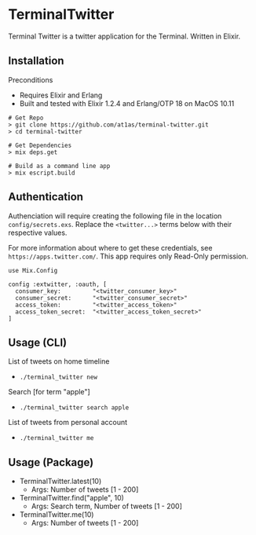 # TerminalTwitter

Terminal Twitter is a twitter application for the Terminal. Written in Elixir.


## Installation

Preconditions

* Requires Elixir and Erlang
* Built and tested with Elixir 1.2.4 and Erlang/OTP 18 on MacOS 10.11


```
# Get Repo
> git clone https://github.com/at1as/terminal-twitter.git
> cd terminal-twitter

# Get Dependencies
> mix deps.get

# Build as a command line app
> mix escript.build

```

## Authentication

Authenciation will require creating the following file in the location `config/secrets.exs`. Replace the `<twitter...>` terms below with their respective values.

For more information about where to get these credentials, see `https://apps.twitter.com/`. This app requires only Read-Only permission.

```
use Mix.Config

config :extwitter, :oauth, [
  consumer_key:         "<twitter_consumer_key>"
  consumer_secret:      "<twitter_consumer_secret>"
  access_token:         "<twitter_access_token>"
  access_token_secret:  "<twitter_access_token_secret>"
]  
```

## Usage (CLI)

List of tweets on home timeline

* `./terminal_twitter new`


Search [for term "apple"]

* `./terminal_twitter search apple`


List of tweets from personal account

* `./terminal_twitter me`


## Usage (Package)


* TerminalTwitter.latest(10)        
  * Args: Number of tweets [1 - 200]
* TerminalTwitter.find("apple", 10)
  * Args: Search term, Number of tweets [1 - 200]
* TerminalTwitter.me(10)
  * Args: Number of tweets [1 - 200]

